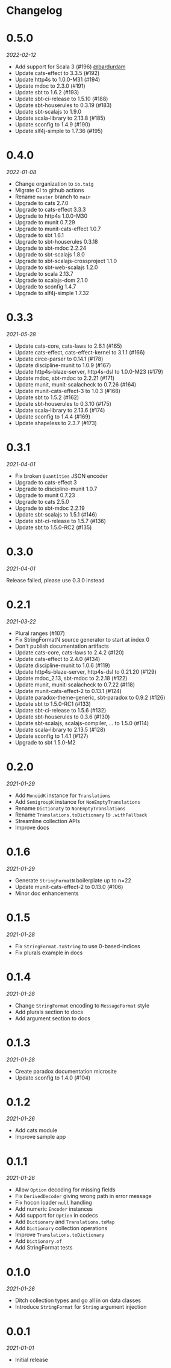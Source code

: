 # Changelog

# 0.5.0

_2022-02-12_

* Add support for Scala 3 (#196) [@bardurdam](https://github.com/bardurdam)
* Update cats-effect to 3.3.5 (#192)
* Update http4s to 1.0.0-M31 (#194)
* Update mdoc to 2.3.0 (#191)
* Update sbt to 1.6.2 (#193)
* Update sbt-ci-release to 1.5.10 (#188)
* Update sbt-houserules to 0.3.19 (#183)
* Update sbt-scalajs to 1.9.0
* Update scala-library to 2.13.8 (#185)
* Update sconfig to 1.4.9 (#190)
* Update slf4j-simple to 1.7.36 (#195)

# 0.4.0

_2022-01-08_

* Change organization to `io.taig`
* Migrate CI to github actions
* Rename `master` branch to `main`
* Upgrade to cats 2.7.0
* Upgrade to cats-effect 3.3.3
* Upgrade to http4s 1.0.0-M30
* Upgrade to munit 0.7.29
* Upgrade to munit-cats-effect 1.0.7
* Upgrade to sbt 1.6.1
* Upgrade to sbt-houserules 0.3.18
* Upgrade to sbt-mdoc 2.2.24
* Upgrade to sbt-scalajs 1.8.0
* Upgrade to sbt-scalajs-crossproject 1.1.0
* Upgrade to sbt-web-scalajs 1.2.0
* Upgrade to scala 2.13.7
* Upgrade to scalajs-dom 2.1.0
* Upgrade to sconfig 1.4.7
* Upgrade to slf4j-simple 1.7.32

# 0.3.3

_2021-05-28_

* Update cats-core, cats-laws to 2.6.1 (#165)
* Update cats-effect, cats-effect-kernel to 3.1.1 (#166)
* Update circe-parser to 0.14.1 (#178)
* Update discipline-munit to 1.0.9 (#167)
* Update http4s-blaze-server, http4s-dsl to 1.0.0-M23 (#179)
* Update mdoc, sbt-mdoc to 2.2.21 (#171)
* Update munit, munit-scalacheck to 0.7.26 (#164)
* Update munit-cats-effect-3 to 1.0.3 (#168)
* Update sbt to 1.5.2 (#162)
* Update sbt-houserules to 0.3.10 (#175)
* Update scala-library to 2.13.6 (#174)
* Update sconfig to 1.4.4 (#169)
* Update shapeless to 2.3.7 (#173)

# 0.3.1

_2021-04-01_

* Fix broken `Quantities` JSON encoder
* Upgrade to cats-effect 3
* Upgrade to discipline-munit 1.0.7
* Upgrade to munit 0.7.23
* Upgrade to cats 2.5.0
* Upgrade to sbt-mdoc 2.2.19
* Update sbt-scalajs to 1.5.1 (#146)
* Update sbt-ci-release to 1.5.7 (#136)
* Update sbt to 1.5.0-RC2 (#135)

# 0.3.0

_2021-04-01_

Release failed, please use 0.3.0 instead

# 0.2.1

_2021-03-22_

* Plural ranges (#107)
* Fix StringFormatN source generator to start at index 0
* Don't publish documentation artifacts
* Update cats-core, cats-laws to 2.4.2 (#120)
* Update cats-effect to 2.4.0 (#134)
* Update discipline-munit to 1.0.6 (#119)
* Update http4s-blaze-server, http4s-dsl to 0.21.20 (#129)
* Update mdoc_2.13, sbt-mdoc to 2.2.18 (#122)
* Update munit, munit-scalacheck to 0.7.22 (#118)
* Update munit-cats-effect-2 to 0.13.1 (#124)
* Update paradox-theme-generic, sbt-paradox to 0.9.2 (#126)
* Update sbt to 1.5.0-RC1 (#133)
* Update sbt-ci-release to 1.5.6 (#132)
* Update sbt-houserules to 0.3.6 (#130)
* Update sbt-scalajs, scalajs-compiler, ... to 1.5.0 (#114)
* Update scala-library to 2.13.5 (#128)
* Update sconfig to 1.4.1 (#127)
* Upgrade to sbt 1.5.0-M2

# 0.2.0

_2021-01-29_

* Add `MonoidK` instance for `Translations`
* Add ``SemigroupK`` instance for `NonEmptyTranslations`
* Rename `Dictionaty` to `NonEmptyTranslations`
* Rename `Translations.toDictionary` to `.withFallback`
* Streamline collection APIs
* Improve docs

# 0.1.6

_2021-01-29_

* Generate `StringFormatN` boilerplate up to n=22
* Update munit-cats-effect-2 to 0.13.0 (#106)
* Minor doc enhancements

# 0.1.5

_2021-01-28_

* Fix `StringFormat.toString` to use 0-based-indices
* Fix plurals example in docs

# 0.1.4

_2021-01-28_

* Change `StringFormat` encoding to `MessageFormat` style
* Add plurals section to docs
* Add argument section to docs

# 0.1.3

_2021-01-28_

* Create paradox documentation microsite
* Update sconfig to 1.4.0 (#104)

# 0.1.2

_2021-01-26_

* Add cats module
* Improve sample app

# 0.1.1

_2021-01-26_

* Allow `Option` decoding for missing fields
* Fix `DerivedDecoder` giving wrong path in error message
* Fix hocon loader `null` handling
* Add numeric `Encoder` instances
* Add support for `Option` in codecs
* Add `Dictionary` and `Translations.toMap`
* Add `Dictionary` collection operations
* Improve `Translations.toDictionary`
* Add `Dictionary.of`
* Add StringFormat tests

# 0.1.0

_2021-01-26_

* Ditch collection types and go all in on data classes
* Introduce `StringFormat` for `String` argument injection

# 0.0.1

_2021-01-01_

* Initial release
